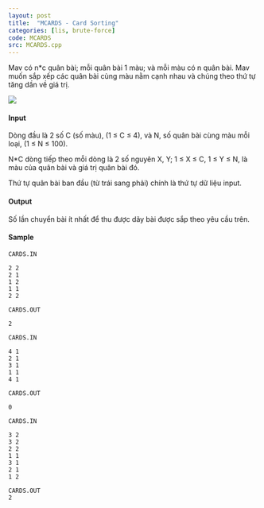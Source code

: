 ```yaml
---
layout: post
title:  "MCARDS - Card Sorting"
categories: [lis, brute-force]
code: MCARDS
src: MCARDS.cpp
---
```




  






Mav có n\*c quân bài; mỗi quân bài 1 màu; và mỗi màu có n quân bài. Mav muốn sắp xếp các quân bài cùng màu nằm cạnh nhau và chúng theo thứ tự tăng dần về giá trị.

![](https://vn.spoj.com/../../content/simes:MCARDS.jpg)

#### Input

Dòng đầu là 2 số C (số màu), (1 ≤ C ≤ 4), và N, số quân bài cùng màu mỗi loại, (1 ≤ N ≤ 100).

N\*C dòng tiếp theo mỗi dòng là 2 số nguyên X, Y; 1 ≤ X ≤ C, 1 ≤ Y ≤ N, là màu của quân bài và giá trị quân bài đó.

Thứ tự quân bài ban đầu (từ trái sang phải) chính là thứ tự dữ liệu input.

#### Output

Số lần chuyển bài ít nhất để thu được dãy bài được sắp theo yêu cầu trên.

#### Sample

```
CARDS.IN

2 2
2 1
1 2
1 1
2 2

CARDS.OUT

2
 
CARDS.IN

4 1
2 1
3 1
1 1
4 1

CARDS.OUT

0
 
CARDS.IN

3 2
3 2
2 2
1 1
3 1
2 1
1 2

CARDS.OUT
2

```

<!--more-->

